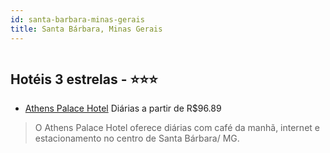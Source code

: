 ```yaml
---
id: santa-barbara-minas-gerais
title: Santa Bárbara, Minas Gerais
---
```


<center><img src="https://static.hotelurbano.com/reservas/prod0/11/11239/5b7ef3ae3b87d_athens-palace-hotel.jpg" alt="" /></center>


## Hotéis 3 estrelas - ⭐️⭐️⭐️

-    [Athens Palace Hotel](https://www.hurb.com/hoteis/santa-barbara/athens-palace-hotel-11239?cmp=18055) Diárias a partir de R$96.89
   > O Athens Palace Hotel oferece diárias com café da manhã, internet e estacionamento no centro de Santa Bárbara/ MG.
